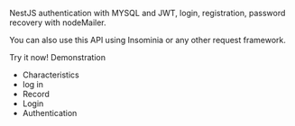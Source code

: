 NestJS authentication with MYSQL and JWT, login, registration, password recovery with nodeMailer.

You can also use this API using Insominia or any other request framework.

Try it now! Demonstration

* Characteristics
* log in
* Record
* Login
* Authentication
